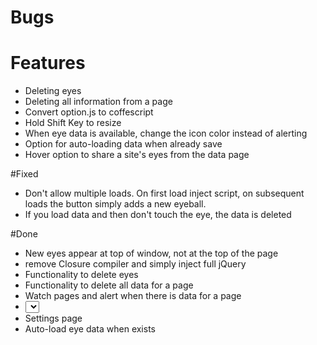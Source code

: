 # Bugs 

# Features
* Deleting eyes
* Deleting all information from a page
* Convert option.js to coffescript
* Hold Shift Key to resize
* When eye data is available, change the icon color instead of alerting
* Option for auto-loading data when already save
* Hover option to share a site's eyes from the data page

#Fixed
* Don't allow multiple loads. On first load inject script, on subsequent loads the button simply adds a new eyeball.
* If you load data and then don't touch the eye, the data is deleted

#Done
* New eyes appear at top of window, not at the top of the page
* remove Closure compiler and simply inject full jQuery
* Functionality to delete eyes
* Functionality to delete all data for a page
* Watch pages and alert when there is data for a page
* <select> to review all saved pages, quick delete information
* Settings page
* Auto-load eye data when exists
